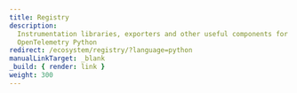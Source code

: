 ```yaml
---
title: Registry
description:
  Instrumentation libraries, exporters and other useful components for
  OpenTelemetry Python
redirect: /ecosystem/registry/?language=python
manualLinkTarget: _blank
_build: { render: link }
weight: 300
---
```

